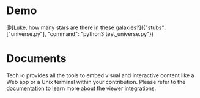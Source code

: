 
# Demo

@[Luke, how many stars are there in these galaxies?]({"stubs": ["universe.py"], "command": "python3 test_universe.py"})

# Documents

Tech.io provides all the tools to embed visual and interactive content like a Web app or a Unix terminal within your contribution. Please refer to the [documentation](https://tech.io/doc) to learn more about the viewer integrations.
